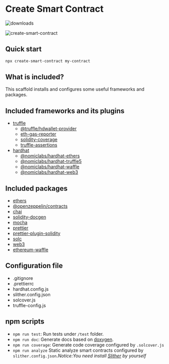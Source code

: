 # Create Smart Contract

![downloads](https://img.shields.io/npm/dt/create-smart-contract)

![create-smart-contract](https://socialify.git.ci/glazec/create-smart-contract/image?description=1&descriptionEditable=Set%20up%20ethereum%20smart%20contract%20development%20environment%20with%20one%20command.&font=Inter&forks=1&language=1&owner=1&pattern=Floating%20Cogs&stargazers=1&theme=Light)

## Quick start

```bash
npx create-smart-contract my-contract
```

## What is included?

This scaffold installs and configures some useful frameworks and packages.

## Included frameworks and its plugins

- [truffle](https://www.npmjs.com/package/truffle)
  - [@truffle/hdwallet-provider](https://www.npmjs.com/package/@truffle/hdwallet-provider)
  - [eth-gas-reporter](https://www.npmjs.com/package/eth-gas-reporter)
  - [solidity-coverage](https://www.npmjs.com/package/solidity-coverage)
  - [truffle-assertions](https://www.npmjs.com/package/truffle-assertions)
- [hardhat](https://www.npmjs.com/package/hardhat)
  - [ @nomiclabs/hardhat-ethers](https://www.npmjs.com/package/@nomiclabs/hardhat-ethers)
  - [@nomiclabs/hardhat-truffle5](https://www.npmjs.com/package/@nomiclabs/hardhat-ethers)
  - [@nomiclabs/hardhat-waffle](https://www.npmjs.com/package/@nomiclabs/hardhat-waffle)
  - [@nomiclabs/hardhat-web3](https://www.npmjs.com/package/@nomiclabs/hardhat-web3)

## Included packages

- [ethers](https://www.npmjs.com/package/ethers)
- [@openzeppelin/contracts](https://www.npmjs.com/package/@openzeppelin/contracts)
- [chai](https://www.npmjs.com/package/chai)
- [solidity-docgen](https://www.npmjs.com/package/solidity-docgen)
- [mocha](https://www.npmjs.com/package/mocha)
- [prettier](https://www.npmjs.com/package/prettier)
- [prettier-plugin-solidity](https://www.npmjs.com/package/prettier-plugin-solidity)
- [solc](https://www.npmjs.com/package/solc)
- [web3](https://www.npmjs.com/package/web3)
- [ethereum-waffle](https://www.npmjs.com/package/ethereum-waffle)

## Configuration file

- .gitignore
- .prettierrc
- hardhat.config.js
- slither.config.json
- solcover.js
- truffle-config.js

## npm scripts

- `npm run test`: Run tests under `/test` folder.
- `npm run doc`: Generate docs based on [doxygen](https://docs.soliditylang.org/en/v0.8.0/natspec-format.html).
- `npm run coverage`: Generate code coverage configured by `.solcover.js`
- `npm run analyze` Static analyze smart contracts configured by `slither.config.json`._Notice:You need install [Slither](https://github.com/crytic/slither#how-to-install) by yourself_
